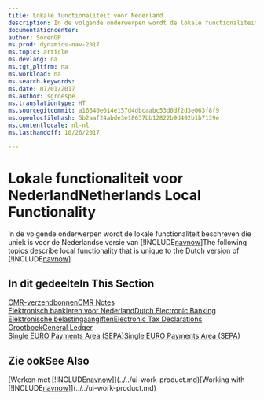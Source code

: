 ```yaml
---
title: Lokale functionaliteit voor Nederland
description: In de volgende onderwerpen wordt de lokale functionaliteit in de Nederlandse versie van [!INCLUDE[navnow](../../includes/navnow_md.md)] beschreven.
documentationcenter: 
author: SorenGP
ms.prod: dynamics-nav-2017
ms.topic: article
ms.devlang: na
ms.tgt_pltfrm: na
ms.workload: na
ms.search.keywords: 
ms.date: 07/01/2017
ms.author: sgroespe
ms.translationtype: HT
ms.sourcegitcommit: a16640e014e157d4dbcaabc53d0df2d3e063f8f9
ms.openlocfilehash: 5b2aaf24abde3e18637bb12822b9d402b1b7139e
ms.contentlocale: nl-nl
ms.lasthandoff: 10/26/2017

---
```

# <a name="netherlands-local-functionality"></a><span data-ttu-id="8ca4e-103">Lokale functionaliteit voor Nederland</span><span class="sxs-lookup"><span data-stu-id="8ca4e-103">Netherlands Local Functionality</span></span>
<span data-ttu-id="8ca4e-104">In de volgende onderwerpen wordt de lokale functionaliteit beschreven die uniek is voor de Nederlandse versie van [!INCLUDE[navnow](../../includes/navnow_md.md)]</span><span class="sxs-lookup"><span data-stu-id="8ca4e-104">The following topics describe local functionality that is unique to the Dutch version of [!INCLUDE[navnow](../../includes/navnow_md.md)]</span></span>  

## <a name="in-this-section"></a><span data-ttu-id="8ca4e-105">In dit gedeelte</span><span class="sxs-lookup"><span data-stu-id="8ca4e-105">In This Section</span></span>  
  [<span data-ttu-id="8ca4e-106">CMR-verzendbonnen</span><span class="sxs-lookup"><span data-stu-id="8ca4e-106">CMR Notes</span></span>](cmr-notes.md)  
  [<span data-ttu-id="8ca4e-107">Elektronisch bankieren voor Nederland</span><span class="sxs-lookup"><span data-stu-id="8ca4e-107">Dutch Electronic Banking</span></span>](dutch-electronic-banking.md)  
  [<span data-ttu-id="8ca4e-108">Elektronische belastingaangiften</span><span class="sxs-lookup"><span data-stu-id="8ca4e-108">Electronic Tax Declarations</span></span>](electronic-tax-declarations.md)  
  [<span data-ttu-id="8ca4e-109">Grootboek</span><span class="sxs-lookup"><span data-stu-id="8ca4e-109">General Ledger</span></span>](general-ledger.md)  
  [<span data-ttu-id="8ca4e-110">Single EURO Payments Area (SEPA)</span><span class="sxs-lookup"><span data-stu-id="8ca4e-110">Single EURO Payments Area (SEPA)</span></span>](single-euro-payments-area-sepa-.md)  

## <a name="see-also"></a><span data-ttu-id="8ca4e-111">Zie ook</span><span class="sxs-lookup"><span data-stu-id="8ca4e-111">See Also</span></span>
<span data-ttu-id="8ca4e-112">[Werken met [!INCLUDE[navnow](../../includes/navnow_md.md)]](../../ui-work-product.md)</span><span class="sxs-lookup"><span data-stu-id="8ca4e-112">[Working with [!INCLUDE[navnow](../../includes/navnow_md.md)]](../../ui-work-product.md)</span></span>

